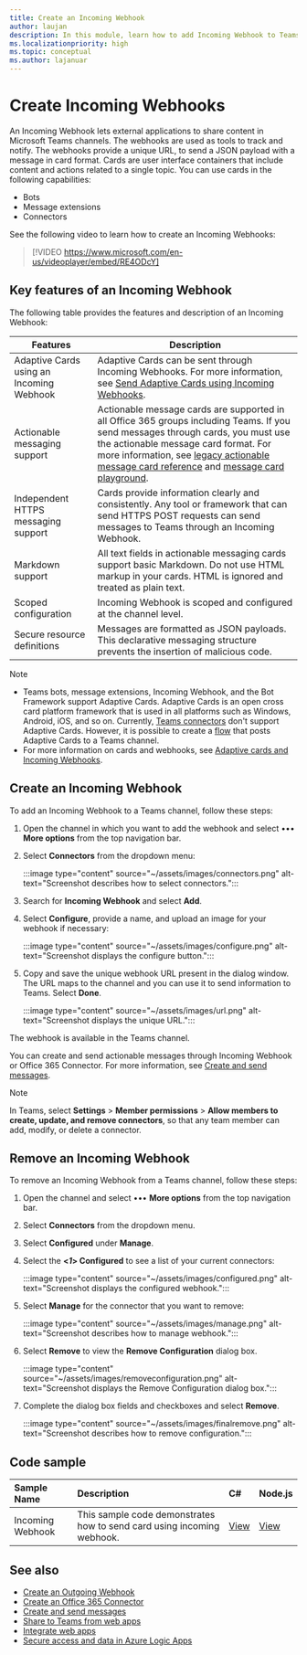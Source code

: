 ```yaml
---
title: Create an Incoming Webhook
author: laujan
description: In this module, learn how to add Incoming Webhook to Teams app and post any external requests to Teams using it
ms.localizationpriority: high
ms.topic: conceptual
ms.author: lajanuar
---
```


# Create Incoming Webhooks

An Incoming Webhook lets external applications to share content in Microsoft Teams channels. The webhooks are used as tools to track and notify. The webhooks provide a unique URL, to send a JSON payload with a message in card format. Cards are user interface containers that include content and actions related to a single topic. You can use cards in the following capabilities:

* Bots
* Message extensions
* Connectors

See the following video to learn how to create an Incoming Webhooks:
<br>
> [!VIDEO https://www.microsoft.com/en-us/videoplayer/embed/RE4ODcY]

## Key features of an Incoming Webhook

The following table provides the features and description of an Incoming Webhook:

| Features | Description |
| -------- | ----------- |
|Adaptive Cards using an Incoming Webhook | Adaptive Cards can be sent through Incoming Webhooks. For more information, see [Send Adaptive Cards using Incoming Webhooks](../../webhooks-and-connectors/how-to/connectors-using.md#send-adaptive-cards-using-an-incoming-webhook).|
|Actionable messaging support|Actionable message cards are supported in all Office 365 groups including Teams. If you send messages through cards, you must use the actionable message card format. For more information, see [legacy actionable message card reference](/outlook/actionable-messages/message-card-reference) and [message card playground](https://messagecardplayground.azurewebsites.net).|
|Independent HTTPS messaging support|Cards provide information clearly and consistently. Any tool or framework that can send HTTPS POST requests can send messages to Teams through an Incoming Webhook.|
|Markdown support|All text fields in actionable messaging cards support basic Markdown. Do not use HTML markup in your cards. HTML is ignored and treated as plain text.|
|Scoped configuration|Incoming Webhook is scoped and configured at the channel level.|
|Secure resource definitions|Messages are formatted as JSON payloads. This declarative messaging structure prevents the insertion of malicious code.|

<!--- TBD: A note should be short and eye-catching. No need to put a list item inside a Note or any admonition for that matter. Re-write the below list item.
--->

> [!NOTE]
>
> * Teams bots, message extensions, Incoming Webhook, and the Bot Framework support Adaptive Cards. Adaptive Cards is an open cross card platform framework that is used in all platforms such as Windows, Android, iOS, and so on. Currently, [Teams connectors](../../webhooks-and-connectors/how-to/connectors-creating.md) don't support Adaptive Cards. However, it is possible to create a [flow](https://flow.microsoft.com/blog/microsoft-flow-in-microsoft-teams/) that posts Adaptive Cards to a Teams channel.
> * For more information on cards and webhooks, see [Adaptive cards and Incoming Webhooks](~/task-modules-and-cards/what-are-cards.md#adaptive-cards-and-incoming-webhooks).

## Create an Incoming Webhook

To add an Incoming Webhook to a Teams channel, follow these steps:

1. Open the channel in which you want to add the webhook and select &#8226;&#8226;&#8226; **More options** from the top navigation bar.
1. Select **Connectors** from the dropdown menu:

    :::image type="content" source="~/assets/images/connectors.png" alt-text="Screenshot describes how to select connectors.":::

1. Search for **Incoming Webhook** and select **Add**.
1. Select **Configure**, provide a name, and upload an image for your webhook if necessary:

    :::image type="content" source="~/assets/images/configure.png" alt-text="Screenshot displays the configure button.":::

1. Copy and save the unique webhook URL present in the dialog window. The URL maps to the channel and you can use it to send information to Teams. Select **Done**.

    :::image type="content" source="~/assets/images/url.png" alt-text="Screenshot displays the unique URL.":::

The webhook is available in the Teams channel.

You can create and send actionable messages through Incoming Webhook or Office 365 Connector. For more information, see [Create and send messages](~/webhooks-and-connectors/how-to/connectors-using.md).

> [!NOTE]
> In Teams, select **Settings** > **Member permissions** > **Allow members to create, update, and remove connectors**, so that any team member can add, modify, or delete a connector.

## Remove an Incoming Webhook

To remove an Incoming Webhook from a Teams channel, follow these steps:

1. Open the channel and select &#8226;&#8226;&#8226; **More options** from the top navigation bar.
1. Select **Connectors** from the dropdown menu.
1. Select **Configured** under **Manage**.
1. Select the **<*1*> Configured** to see a list of your current connectors:

    :::image type="content" source="~/assets/images/configured.png" alt-text="Screenshot displays the configured webhook.":::

1. Select **Manage** for the connector that you want to remove:

    :::image type="content" source="~/assets/images/manage.png" alt-text="Screenshot describes how to manage webhook.":::

1. Select **Remove** to view the **Remove Configuration** dialog box.

    :::image type="content" source="~/assets/images/removeconfiguration.png" alt-text="Screenshot displays the Remove Configuration dialog box.":::

1. Complete the dialog box fields and checkboxes and select **Remove**.

    :::image type="content" source="~/assets/images/finalremove.png" alt-text="Screenshot describes how to remove configuration.":::

## Code sample

| Sample Name           | Description | C#    | Node.js   |
|:---------------------|:--------------|:---------|:--------|
|Incoming Webhook|This sample code demonstrates how to send card using incoming webhook. |[View](https://github.com/OfficeDev/Microsoft-Teams-Samples/tree/main/samples/incoming-webhook/csharp)|[View](https://github.com/OfficeDev/Microsoft-Teams-Samples/tree/main/samples/incoming-webhook/nodejs) |

## See also

* [Create an Outgoing Webhook](~/webhooks-and-connectors/how-to/add-outgoing-webhook.md)
* [Create an Office 365 Connector](~/webhooks-and-connectors/how-to/connectors-creating.md)
* [Create and send messages](~/webhooks-and-connectors/how-to/connectors-using.md)
* [Share to Teams from web apps](~/concepts/build-and-test/share-to-teams-from-web-apps.md)
* [Integrate web apps](~/samples/integrate-web-apps-overview.md)
* [Secure access and data in Azure Logic Apps](/azure/logic-apps/logic-apps-securing-a-logic-app)
